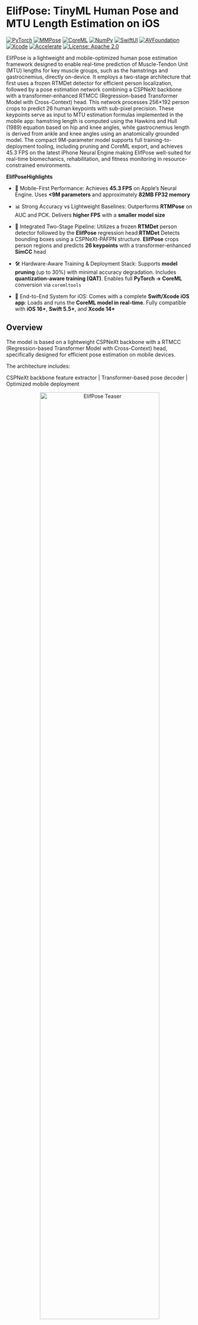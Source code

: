 # ElifPose: TinyML Human Pose and MTU Length Estimation on iOS

[![PyTorch](https://img.shields.io/badge/PyTorch-EE4C2C?style=flat-square&logo=pytorch&logoColor=white)](https://pytorch.org/)
[![MMPose](https://img.shields.io/badge/MMPose-FF6D00?style=flat-square&logo=mmpose&logoColor=white)](https://github.com/open-mmlab/mmpose)
[![CoreML](https://img.shields.io/badge/CoreML-0B84FF?style=flat-square&logo=apple&logoColor=white)](https://developer.apple.com/documentation/coreml)
[![NumPy](https://img.shields.io/badge/numpy-1.22%2B-013243?style=flat-square&logo=numpy&logoColor=white)](https://numpy.org/)
[![SwiftUI](https://img.shields.io/badge/SwiftUI-iOS%2016%2B-0A84FF?style=flat-square&logo=swift&logoColor=white)](https://developer.apple.com/xcode/swiftui/)
[![AVFoundation](https://img.shields.io/badge/AVFoundation-iOS-000000?style=flat-square&logo=apple&logoColor=white)](https://developer.apple.com/documentation/avfoundation)
[![Xcode](https://img.shields.io/badge/Xcode-14%2B-147EFB?style=flat-square&logo=xcode&logoColor=white)](https://developer.apple.com/xcode/)
[![Accelerate](https://img.shields.io/badge/Accelerate-vImage-0A84FF?style=flat-square&logo=apple&logoColor=white)](https://developer.apple.com/documentation/accelerate/vimage)
[![License: Apache 2.0](https://img.shields.io/badge/License-Apache%202.0-blue.svg?style=flat-square)](https://www.apache.org/licenses/LICENSE-2.0)

ElifPose is a lightweight and mobile-optimized human pose estimation framework designed to enable real-time prediction of Muscle-Tendon Unit (MTU) lengths for key muscle groups, such as the hamstrings and gastrocnemius, directly on-device. It employs a two-stage architecture that first uses a frozen RTMDet detector for efficient person localization, followed by a pose estimation network combining a CSPNeXt backbone with a transformer-enhanced RTMCC (Regression-based Transformer Model with Cross-Context) head. This network processes 256×192 person crops to predict 26 human keypoints with sub-pixel precision. These keypoints serve as input to MTU estimation formulas implemented in the mobile app: hamstring length is computed using the Hawkins and Hull (1989) equation based on hip and knee angles, while gastrocnemius length is derived from ankle and knee angles using an anatomically grounded model. The compact 9M-parameter model supports full training-to-deployment tooling, including pruning and CoreML export, and achieves 45.3 FPS on the latest iPhone Neural Engine making ElifPose well-suited for real-time biomechanics, rehabilitation, and fitness monitoring in resource-constrained environments.

**ElifPoseHighlights**

- 🚀 Mobile-First Performance: Achieves **45.3 FPS** on Apple’s Neural Engine. Uses **<9M parameters** and approximately **82MB FP32 memory**

- 📊 Strong Accuracy vs Lightweight Baselines: Outperforms **RTMPose** on AUC and PCK. Delivers **higher FPS** with a **smaller model size**

- 🔁 Integrated Two-Stage Pipeline: Utilizes a frozen **RTMDet** person detector followed by the **ElifPose** regression head:**RTMDet** Detects bounding boxes using a CSPNeXt-PAFPN structure. **ElifPose** crops person regions and predicts **26 keypoints** with a transformer-enhanced **SimCC** head

- 🛠️ Hardware-Aware Training & Deployment Stack: Supports **model pruning** (up to 30%) with minimal accuracy degradation. Includes **quantization-aware training (QAT)**. Enables full **PyTorch → CoreML** conversion via `coremltools`

- 📱 End-to-End System for iOS: Comes with a complete **Swift/Xcode iOS app**: Loads and runs the **CoreML model in real-time**. Fully compatible with **iOS 16+**, **Swift 5.5+**, and **Xcode 14+**


## Overview
The model is based on a lightweight CSPNeXt backbone with a RTMCC (Regression-based Transformer Model with Cross-Context) head, specifically designed for efficient pose estimation on mobile devices. 

The architecture includes:

CSPNeXt backbone feature extractor | Transformer-based pose decoder | Optimized mobile deployment

<div align="center">
  <img src="ELifPose_Teaser.png" alt="ElifPose Teaser" width="80%"/>
</div>

## Repository Structure

The repository is organized into the following main folders:

1. `ElifPose`
This folder contains the **iOS application** that I have implemented. The app uses a trained machine learning model to perform pose estimation.

2. `Model files`
This folder contains the **trained machine learning models** and the **CoreML conversion script** used to convert the trained models into the CoreML format for integration into the iOS app.

3. `elif_model`
This folder holds the code used for **training the models**. It includes the necessary scripts and configurations for setting up and training the model from scratch.

4. `elif_pose_pruning`
In this folder, you'll find experiments related to **model pruning**, aimed at reducing the model size while maintaining accuracy. These experiments focus on optimizing the model for mobile deployment.

**For more detailed info about each folder, please refer to each folder's own readme file.**


## Quickstart (Pre-trained ElifPose model)

 1. Clone the repository
 ```bash
   git clone https://gitlab.com/lab2050544/projects/multisensor/applepose/posestimation.git
   cd Posestimation
   ```
 2. Open Posestimation/ in Xcode
 3. Select ElifPose.xcodeproj
 4. Build and run the app on an iPhone simualtior or run on a real device


## Full Usage

   ### Prerequisites

- Python 3.8+
- PyTorch 1.10+
- MMPose 1.0.0+
- CoreML Tools 6.0+

### Installation

1. **Clone the repository:**
```bash
git clone https://gitlab.com/lab2050544/projects/multisensor/applepose/posestimation.git
cd Posestimation
```
2. **Set up the environment:**
```bash
conda env create -f environment.yml
conda activate posest
```
3. **Install MMPose, and Xcode (must be on Apple device):**
```bash
pip install mmpose mmcv-full -f https://download.openmmlab.com/mmcv/dist/{cu_version}/{torch_version}/index.html
install Xcode from the App Store
```
See here for intalltion of mmpose: https://github.com/open-mmlab/mmpose

5. **DataSet placement:**
- Navigate to the root of your system to create the following dataset folder structure below, Note: this should **not be in posestimation folder and should beplace in parrellel with it**.
```bash
mkdir datasets/yourname for quick usage
mkdir datasets/annotations
mkdir datasets/COCO
mkdir datasets/Halpe
```
- navigate datasets and documentation section of this README and click on the COOC and HALPE links to naivagte to the forums
- download the datasets and annotations COCO and Halpe26 and add them to dataset/ and datasets/annotations dirs a lot of hte dirs will be created for youy from hte ZIP files you downloaded, the resulting structure should look like this:s

```bash
datasets/yourrootname/
├── COCO
│   ├── train2017/
│   ├── val2017/
│   ├── train2017.zip
│   ├── val2017.zip
│   └── annotations/
│       ├── coco_wholebody_train_v1.0.json
│       └── coco_wholebody_val_v1.0.json
└── Halpe
    ├── annotations/
    │   ├── halpe_train_v1.json
    │   └── halpe_val_v1.json
    ├── hico_20160224_det/
    │   ├── anno_bbox.mat
    │   ├── anno.mat
    │   ├── images/
    │   ├── README
    │   └── tools/
    └── hico_20160224_det.tar.gz
```
- *Refer to Troubleshooting below for issues with the datasets*

### Training

1. **Configure Training Parameters**:
*Hyperparameters can be updated in `elif_model/training/train.py`*:
```python
base_lr = 4e-3
train_batch_size = 512
val_batch_size = 64
max_epochs = 50
```

2. **Start Training**:
```bash
cd Posestimation/elif_model/training
python train.py --data-root /path/to/your/datasets
``` 
*Training uses a combination of COCO-WholeBody and Halpe datasets*
*Model checkpoints are saved in the checkpoints/ directory*

### Quantization and Pruning

1. **Model Pruning:**
```bash
python elif_pose_pruning/prune_model.py \
--weights path/to/checkpoint.pth \
--prune-ratio 0.3
```
*Reduces model size by 30% with minimal accuracy loss*
*Adjust prune-ratio based on your accuracy/performance requirements*

2. **Post-Training Quantization:**
```bash
cd Posestimation/elif_model/training
python quantize_model.py \
  --weights path/to/checkpoint.pth \
  --quantization-config path/to/quantization_config.json
```

### CoreML Conversion

**Convert PyTorch to CoreML:**

1. Open and run Model Files/CoreML Exporter.ipynb
- Loads the trained PyTorch model
- Converts it to CoreML format
- Optimizes for mobile deployment
- Saves as  Posestimation/ElifPoseModel.mlmodelc

### Deploying the iOS App

1. **Xcode Setup:**
- Open Posestimation/ElifPose.xcodeproj in Xcode
- Select your development team in the Signing & Capabilities tab and the depalymetns device in the device menu

2. **Run on Device:**
- Connect your iOS device (A12 Bionic or newer recommended)
- Select your device from the device menu
- Click the "Run" button or press Cmd+R

3. **Build for Distribution:**
- Select "Any iOS Device" as the target
- Go to Product > ArchiveOnce archived, click "Distribute App"

## Datasets and Documentation

### Datasets
- **[COCO-WholeBody Dataset](https://cocodataset.org/#download)**
- **[Halpe Dataset](https://github.com/Fang-Haoshu/Halpe-FullBody)**

### Documentation
- **[MMPose Documentation](https://mmpose.readthedocs.io/en/latest/)**
- **[Core ML Documentation](https://developer.apple.com/documentation/coreml/)**
- **[Swift / SwiftUI Documentation](https://developer.apple.com/documentation/swift)**

## Results and Benchmarks

### Runtime performance on-device  
*Measured on an iPhone 15 Pro (iOS 17.4) with a single 192 × 256 frame, Core ML compute units as indicated.*

| **Processing Unit** | **FPS**  |
|---------------------|----------|
| GPU                 | 12.7     |
| CPU                 | 24.5     |
| Neural Engine       | **45.3** |

### Accuracy vs. baseline  
*Evaluated on COCO-WholeBody + Halpe-26 (input 192 × 256).*

| **Model**    |  **FPS**  | **AUC**   |  **PCK**  |
|--------------|-----------|-----------|-----------|
| **ElifPose** |  **224**  | **0.902** | **73.32** |
| RTMPose      |    123    |   0.870   |  66.35 %  |


## Troubleshooting: Dataset Path Issues

If you see errors about missing files or dataset paths not matching, it's likely because the code expects your dataset directory to be in a specific location. By default, the training and QAT scripts look for your data at a path like:

```
/datasets/yourusername/
```
parallel to your home/project directory (not inside your project folder).

**If your datasets are somewhere else, or your username/folder structure is different, set the `DATASETS_ROOT` environment variable to point to your dataset root.**

For example:
```bash
export DATASETS_ROOT=/path/to/your/datasets/yourusername
```

You can also edit the `DATASETS_ROOT` logic in `train.py`, `QAT_train.py`, or any config/model file if your setup is unique.

**Tip:** Always double-check your dataset folder structure and the root path being printed by the script. Adjust as needed so the code can find your data!

## License

Licensed under the Apache License, Version 2.0 (the "License");
you may not use this file except in compliance with the License.
You may obtain a copy of the License at

    http://www.apache.org/licenses/LICENSE-2.0

Unless required by applicable law or agreed to in writing, software
distributed under the License is distributed on an "AS IS" BASIS,
WITHOUT WARRANTIES OR CONDITIONS OF ANY KIND, either express or implied.
See the License for the specific language governing permissions and
limitations under the License.

## Citation

If you use Posestimation in your research, please cite:

## Acknowledgements

We gratefully acknowledge the authors and maintainers of the above datasets, frameworks, and documentation for making their resources publicly available.



